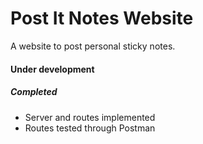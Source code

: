 # Post It Notes Website

A website to post personal sticky notes.

#### Under development

##### Completed

- Server and routes implemented
- Routes tested through Postman
